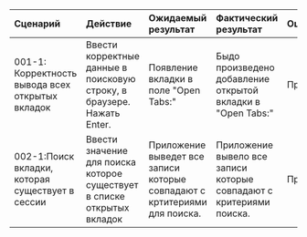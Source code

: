 |Cценарий|Действие|Ожидаемый результат|Фактический результат| Оценка|
|:---|:---|:---|:---|:---|
|001-1: Корректность вывода всех открытых вкладок | Ввести корректные данные в поисковую строку, в браузере. Нажать Enter. | Появление вкладки в поле "Open Tabs:" | Быдо произведено добавление открытой вкладки в "Open Tabs:" | Прошёл |
|002-1:Поиск вкладки, которая существует в сессии | Ввести значение для поиска которое существует в списке открытых вкладок| Приложение выведет все записи которые совпадают с кртитериями для поиска.| Приложение вывело все записи которые совпадают с критериями поиска. | Прошёл |
